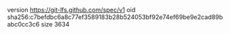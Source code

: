 version https://git-lfs.github.com/spec/v1
oid sha256:c7befdbc6a8c77ef3589183b28b524053bf92e74ef69be9e2cad89babc0cc3c6
size 3634
